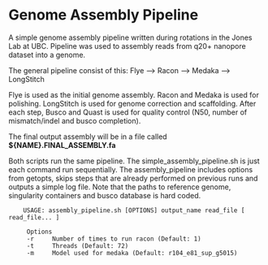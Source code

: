 # Genome Assembly Pipeline
A simple genome assembly pipeline written during rotations in the Jones Lab at UBC. Pipeline was used to assembly reads from q20+ nanopore dataset into a genome. 

The general pipeline consist of this:
Flye --> Racon --> Medaka --> LongStitch

Flye is used as the initial genome assembly. Racon and Medaka is used for polishing. LongStitch is used for genome correction and scaffolding. 
After each step, Busco and Quast is used for quality control (N50, number of mismatch/indel and busco completion).

The final output assembly will be in a file called **${NAME}.FINAL_ASSEMBLY.fa**

Both scripts run the same pipeline. The simple_assembly_pipeline.sh is just each command run sequentially. The assembly_pipeline includes options from getopts, skips steps that are already performed on previous runs and outputs a simple log file. Note that the paths to reference genome, singularity containers and busco database is hard coded. 

        USAGE: assembly_pipeline.sh [OPTIONS] output_name read_file [ read_file... ]
        
         Options
         -r     Number of times to run racon (Default: 1)
         -t     Threads (Default: 72)
         -m     Model used for medaka (Default: r104_e81_sup_g5015)

